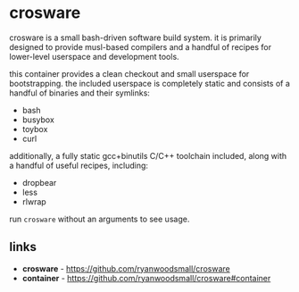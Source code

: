 # crosware

crosware is a small bash-driven software build system.
it is primarily designed to provide musl-based compilers and a handful of recipes for lower-level userspace and development tools.

this container provides a clean checkout and small userspace for bootstrapping.
the included userspace is completely static and consists of a handful of binaries and their symlinks:

- bash
- busybox
- toybox
- curl

additionally, a fully static gcc+binutils C/C++ toolchain included, along with a handful of useful recipes, including:

- dropbear
- less
- rlwrap

run ```crosware``` without an arguments to see usage.

## links

- **crosware** - https://github.com/ryanwoodsmall/crosware
- **container** - https://github.com/ryanwoodsmall/crosware#container
